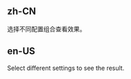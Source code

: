 ## zh-CN

选择不同配置组合查看效果。

## en-US

Select different settings to see the result.

<style>
.table-demo-control-bar .ant-form-item {
  margin-inline-end: 16px !important;
  margin-bottom: 8px !important;
}
</style>
